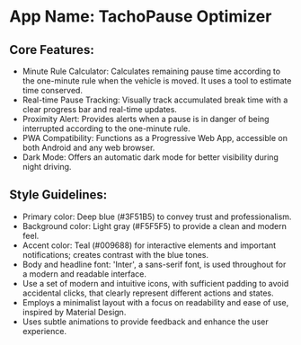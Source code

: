 # **App Name**: TachoPause Optimizer

## Core Features:

- Minute Rule Calculator: Calculates remaining pause time according to the one-minute rule when the vehicle is moved. It uses a tool to estimate time conserved.
- Real-time Pause Tracking: Visually track accumulated break time with a clear progress bar and real-time updates.
- Proximity Alert: Provides alerts when a pause is in danger of being interrupted according to the one-minute rule.
- PWA Compatibility: Functions as a Progressive Web App, accessible on both Android and any web browser.
- Dark Mode: Offers an automatic dark mode for better visibility during night driving.

## Style Guidelines:

- Primary color: Deep blue (#3F51B5) to convey trust and professionalism.
- Background color: Light gray (#F5F5F5) to provide a clean and modern feel.
- Accent color: Teal (#009688) for interactive elements and important notifications; creates contrast with the blue tones.
- Body and headline font: 'Inter', a sans-serif font, is used throughout for a modern and readable interface.
- Use a set of modern and intuitive icons, with sufficient padding to avoid accidental clicks, that clearly represent different actions and states.
- Employs a minimalist layout with a focus on readability and ease of use, inspired by Material Design.
- Uses subtle animations to provide feedback and enhance the user experience.